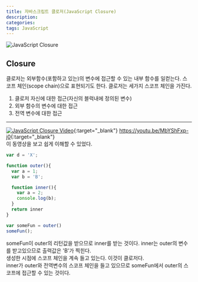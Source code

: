 ```yaml
---
title: 자바스크립트 클로저(JavaScript Closure)
description: 
categories: 
tags: JavaScript
---
```


![JavaScript Closure](https://hyunseob.github.io/images/javascript-closure.png)

## Closure

클로저는 외부함수(포함하고 있는)의 변수에 접근할 수 있는 내부 함수를 일컫는다. 스코프 체인(scope chain)으로 표현되기도 한다. 클로저는 세가지 스코프 체인을 가진다.
1. 클로저 자신에 대한 접근(자신의 블럭내에 정의된 변수)
2. 외부 함수의 변수에 대한 접근
3. 전역 변수에 대한 접근

---

[![JavaScript Closure Video](https://img.youtube.com/vi/MbYShFxp-j0/0.jpg)](https://www.youtube.com/watch?v=MbYShFxp-j0){:target="_blank"}
<https://youtu.be/MbYShFxp-j0>{:target="_blank"}<br>
이 동영상을 보고 쉽게 이해할 수 있었다.

```javascript
var d = 'X';

function outer(){
  var a = 1;
  var b = 'B';

  function inner(){
    var a = 2;
    console.log(b);
  }
  return inner
}

var someFun = outer()
someFun();
```

someFun이 outer의 리턴값을 받으므로 inner를 받는 것이다. inner는 outer의 변수를 받고있으므로 출력값은 'B'가 찍힌다.<br>
생성한 시점에 스코프 체인을 계속 들고 있는다. 이것이 클로저다.<br>
inner가 outer와 전역변수의 스코프 체인을 들고 있으므로 someFun에서 outer의 스코프에 접근할 수 있는 것이다.